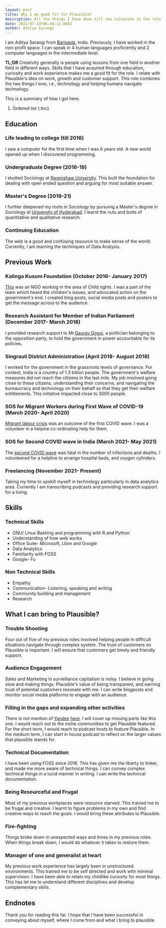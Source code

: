 ```yaml
---
layout: post
title: Why I am good fit for Plausible? 
description: All the things I have done till now culminate in the role of customer success manager at plausible
date: 2022-07-14T06:44:11.860Z
author: Aditya Sarangi
---
```



I am Aditya Sarangi from [Baripada](https://en.wikipedia.org/wiki/Baripada), India. Previously, I have worked in the non-profit space. I can speak in 4 human languages proficiently and 2 computer languages in the intermediate level.

**TL;DR** Creativity generally is people using lessons from one field in another field in different ways. Skills that I have acquired through education, curiosity and work experience makes me a good fit for the role. I relate with Plausible's idea on work, growth and customer support. This role combines the two things I love, i.e , technology and helping humans navigate technology. 

This is a summary of how I got here. 

1. Ordered list
{:toc}

## Education
### Life leading to college (till 2016)
I saw a computer for the first time when I was 6 years old. A new world opened up when I discovered programming. 

### Undergraduate Degree (2016-19)
I studied Sociology at [Ravenshaw University](https://ravenshawuniversity.ac.in/). This built the foundation for dealing with open ended question and arguing for most suitable answer. 

### Master's Degree (2019-21)
I further deepened my roots in Sociology by pursuing a Master's degree in Sociology at [University of Hyderabad](https://uohyd.ac.in/). I learnt the nuts and bolts of quantitative and qualitative research.

### Continuing Education
The web is a good and confusing resource to make sense of the world. Currently, I am learning the techniques of Data Analysis.

## Previous Work
### Kalinga Kusum Foundation (October 2016- January 2017)
[This](http://kalingakusum.org/index.php) was an NGO working in the area of Child rights. I was a part of the team which heard the children's issues, and advocated action on the government's end. I created blog posts, social media posts and posters to get the message across to the audience.

### Research Assistant for Member of Indian Parliament (December 2017- March 2018)
I provided research support to Mr.[Gaurav Gogoi](https://gauravgogoi.org/), a politician belonging to the opposition party, to hold the government in power accountable for its policies.

### Singrauli District Administration (April 2018- August 2018)
I worked for the government in the grassroots levels of governance. For context, India is a country of 1.3 billion people. The government's welfare measures did not reach the citizens in the last mile. My job involved going close to these citizens, understanding their concerns, and navigating the bureaucracy and technology on their behalf so that they get their welfare entitlements. This initiative impacted close to 3000 people. 

### SOS for Migrant Workers during First Wave of COVID-19 (March 2020- April 2020)
[Migrant labour crisis](https://www.washingtonpost.com/world/asia_pacific/india-coronavirus-lockdown-migrant-workers/2020/03/27/a62df166-6f7d-11ea-a156-0048b62cdb51_story.html) was an outcome of the first COVID wave. I was a volunteer in a helpine co-ordinating help for them. 

### SOS for Second COVID wave in India (March 2021- May 2021)
The [second COVID wave](https://www.nytimes.com/2021/04/20/opinion/india-covid-crisis.html) was fatal in the number of infections and deaths. I volunteered for a helpline to arrange hospital beds, and oxygen cylinders.

### Freelancing (November 2021- Present)
Taking my time to upskill myself in technology particularly in data analytics area. Currently I am transcribing podcasts and providing research support for a living. 

## Skills
### Technical Skills
-  GNU/ Linux Bashing and programming with R and Python
-  Understanding of how web works
-  Office Suite- Microsoft, Libre and Google
-  Data Analytics
-  Familiarity with FOSS
-  Google- Fu
### Non Technical Skills
-  Empathy
-  Communication- Listening, speaking and writing
-  Community building and management
-  Research
## What I can bring to Plausible?
### Trouble Shooting
Four out of five of my previous roles involved helping people in difficult situations navigate through complex system. The trust of customers on Plausible is important. I will ensure that customers get timely and friendly support. 
### Audience Engagement
Sales and Marketing in survelliance capitalism is noisy. I believe in going slow and making things. Plausible's value of being transparent, and earning trust of potential customers resonate with me. I can write blogposts and monitor social media platforms to engage with an audience.
### Filling in the gaps and expanding other activities
There is not mention of [Yandex](https://metrica.yandex.com/about) [here](https://plausible.io/blog/best-wordpress-analytics-plugins). I will cover up missing parts like this one. I would reach out to the niche communities to get Plausible featured. For the short term, I would reach to podcast hosts to feature Plausible. In the medium term, I can start in house podcast to reflect on the larger values that plausible stands for.
### Technical Documentation
I have been using FOSS since 2016. This has given me the liberty to tinker, and made me more aware of technical things. I can convey complex technical things in a lucid manner in writing. I can write the technical documentation.
### Being Resourceful and Frugal
Most of my previous workplaces were resource starved. This trained me to be frugal and creative. I learnt to figure problems in my own and find creative ways to reach the goals. I would bring these attributes to Plausible. 
### Fire-fighting 
Things broke down in unexpected ways and times in my previous roles. When things break down, I would do whatever it takes to restore them. 
### Manager of one and generalist at heart
My previous work experience has largely been in unstructured environments. This trained me to be self directed and work with minimal supervision. I have been able to retain my childlike curiosity for most things. This has let me to understand different disciplines and develop complementary skills.
## Endnotes
Thank you for reading this far. I hope that I have been successful in conveying about myself, where I come from and what I bring to plausible.
